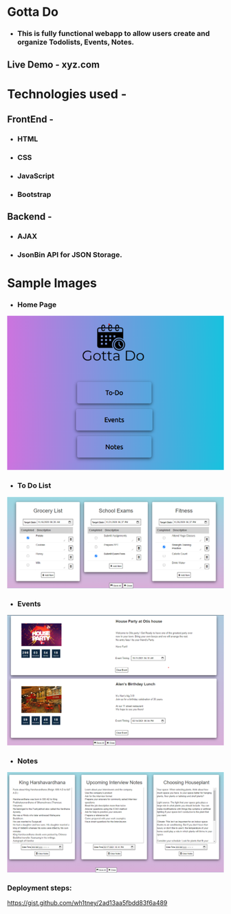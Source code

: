 # Gotta Do
* ### This is fully functional webapp to allow users create and organize Todolists, Events, Notes.
## Live Demo - xyz.com

# Technologies used - 
## FrontEnd - 
* ### HTML
* ### CSS
* ### JavaScript
* ### Bootstrap
## Backend -
* ### AJAX
* ### JsonBin API for JSON Storage.

# Sample Images
* ### Home Page
![Home Page Sample Image](sampleImages/gottaDoHome.png)
* ### To Do List
 ![To Do List Sample Image](sampleImages/todoList.png)
* ### Events
 ![Events Sample Image](sampleImages/events.png)
* ### Notes
 ![Events Sample Image](sampleImages/notes.png)

### Deployment steps:
https://gist.github.com/wh1tney/2ad13aa5fbdd83f6a489
